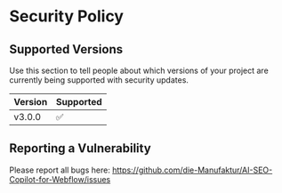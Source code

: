 # Security Policy

## Supported Versions

Use this section to tell people about which versions of your project are
currently being supported with security updates.

| Version        | Supported          |
| -------        | ------------------ |
| v3.0.0         | :white_check_mark: |

## Reporting a Vulnerability

Please report all bugs here: https://github.com/die-Manufaktur/AI-SEO-Copilot-for-Webflow/issues